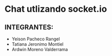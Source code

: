 # Chat utlizando socket.io

## INTEGRANTES:
- Yeison Pacheco Rangel
- Tatiana Jeronimo Montiel 
- Ardwin Moreno Valderrama 
